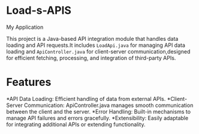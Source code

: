 # Load-s-APIS
My Application

This project is a Java-based API integration module that handles data loading and API requests.It includes `LoadApi.java` for managing API data loading and `ApiController.java` for client-server communication,designed for efficient fetching, processing, and integration of third-party APIs.

# Features
*API Data Loading: Efficient handling of data from external APIs.
*Client-Server Communication: ApiController.java manages smooth communication between the client and the server.
*Error Handling: Built-in mechanisms to manage API failures and errors gracefully.
*Extensibility: Easily adaptable for integrating additional APIs or extending functionality.
